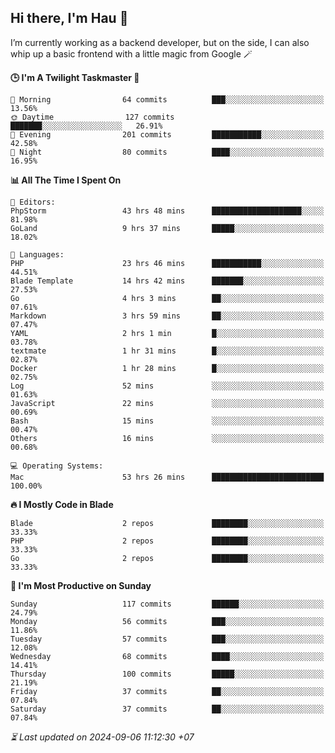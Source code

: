 ## Hi there, I'm Hau 👋
I’m currently working as a backend developer, but on the side, I can also whip up a basic frontend with a little magic from Google 🪄

<!--START_SECTION:readme-stats-->
**🕒 I'm A Twilight Taskmaster 🌆**

```text
🌅 Morning                64 commits          ███░░░░░░░░░░░░░░░░░░░░░░   13.56%
🌞 Daytime                127 commits         ███████░░░░░░░░░░░░░░░░░░   26.91%
🌆 Evening                201 commits         ███████████░░░░░░░░░░░░░░   42.58%
🌙 Night                  80 commits          ████░░░░░░░░░░░░░░░░░░░░░   16.95%
```

**📊 All The Time I Spent On**

```text
📝 Editors:
PhpStorm                 43 hrs 48 mins      ████████████████████░░░░░   81.98%
GoLand                   9 hrs 37 mins       █████░░░░░░░░░░░░░░░░░░░░   18.02%

💬 Languages:
PHP                      23 hrs 46 mins      ███████████░░░░░░░░░░░░░░   44.51%
Blade Template           14 hrs 42 mins      ███████░░░░░░░░░░░░░░░░░░   27.53%
Go                       4 hrs 3 mins        ██░░░░░░░░░░░░░░░░░░░░░░░   07.61%
Markdown                 3 hrs 59 mins       ██░░░░░░░░░░░░░░░░░░░░░░░   07.47%
YAML                     2 hrs 1 min         █░░░░░░░░░░░░░░░░░░░░░░░░   03.78%
textmate                 1 hr 31 mins        █░░░░░░░░░░░░░░░░░░░░░░░░   02.87%
Docker                   1 hr 28 mins        █░░░░░░░░░░░░░░░░░░░░░░░░   02.75%
Log                      52 mins             ░░░░░░░░░░░░░░░░░░░░░░░░░   01.63%
JavaScript               22 mins             ░░░░░░░░░░░░░░░░░░░░░░░░░   00.69%
Bash                     15 mins             ░░░░░░░░░░░░░░░░░░░░░░░░░   00.47%
Others                   16 mins             ░░░░░░░░░░░░░░░░░░░░░░░░░   00.68%

💻 Operating Systems:
Mac                      53 hrs 26 mins      █████████████████████████   100.00%
```

**🔥 I Mostly Code in Blade**

```text
Blade                    2 repos             ████████░░░░░░░░░░░░░░░░░   33.33%
PHP                      2 repos             ████████░░░░░░░░░░░░░░░░░   33.33%
Go                       2 repos             ████████░░░░░░░░░░░░░░░░░   33.33%
```

**📅 I'm Most Productive on Sunday**

```text
Sunday                   117 commits         ██████░░░░░░░░░░░░░░░░░░░   24.79%
Monday                   56 commits          ███░░░░░░░░░░░░░░░░░░░░░░   11.86%
Tuesday                  57 commits          ███░░░░░░░░░░░░░░░░░░░░░░   12.08%
Wednesday                68 commits          ████░░░░░░░░░░░░░░░░░░░░░   14.41%
Thursday                 100 commits         █████░░░░░░░░░░░░░░░░░░░░   21.19%
Friday                   37 commits          ██░░░░░░░░░░░░░░░░░░░░░░░   07.84%
Saturday                 37 commits          ██░░░░░░░░░░░░░░░░░░░░░░░   07.84%
```



*⏳ Last updated on 2024-09-06 11:12:30 +07*
<!--END_SECTION:readme-stats-->
